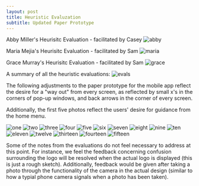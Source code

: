 ```yaml
---
layout: post
title: Heuristic Evaluzation
subtitle: Updated Paper Prototype
---
```


Abby Miller's Heurisitc Evaluation - facilitated by Casey
![abby](/img/abbyEval.JPG)

Maria Mejia's Heurisitc Evaluation - facilitated by Sam
![maria](/img/mariaEval.JPG)

Grace Murray's Heurisitc Evaluation - facilitated by Sam
![grace](/img/graceEval.JPG)

A summary of all the heuristic evaluations:
![evals](/img/evals.png)

The following adjustments to the paper prototype for the mobile app reflect the desire for a "way out" from every screen, as reflected by small x's in the corners of pop-up windows, and back arrows in the corner of every screen.

Additionally, the first five photos reflect the users' desire for guidance from the home menu.

![one](/img/paper1.JPG)
![two](/img/paper2.JPG)
![three](/img/paper3.JPG)
![four](/img/paper4.JPG)
![five](/img/paper5.JPG)
![six](/img/paper6.JPG)
![seven](/img/paper7.JPG)
![eight](/img/paper8.JPG)
![nine](/img/paper9.JPG)
![ten](/img/paper10.JPG)
![eleven](/img/paper11.JPG)
![twelve](/img/paper12.JPG)
![thirteen](/img/paper13.JPG)
![fourteen](/img/paper14.JPG)
![fifteen](/img/paper15.JPG)

Some of the notes from the evaluations do not feel necessary to address at this point. For instance, we feel the feedback concerning confusion surrounding the logo will be resolved when the actual logo is displayed (this is just a rough sketch). Additionally, feedback would be given after taking a photo through the functionality of the camera in the actual design (similar to how a typial phone camera signals when a photo has been taken).

